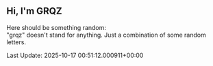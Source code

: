 ## Hi, I'm GRQZ
Here should be something random:  
"grqz" doesn't stand for anything. Just a combination of some random letters.


Last Update: 2025-10-17 00:51:12.000911+00:00
